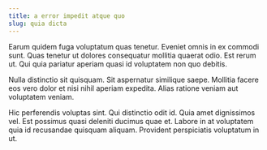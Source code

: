 ```yaml
---
title: a error impedit atque quo
slug: quia dicta
---
```


Earum quidem fuga voluptatum quas tenetur. Eveniet omnis in ex commodi sunt. Quas tenetur ut dolores consequatur mollitia quaerat odio. Est rerum ut. Qui quia pariatur aperiam quasi id voluptatem non quo debitis.

Nulla distinctio sit quisquam. Sit aspernatur similique saepe. Mollitia facere eos vero dolor et nisi nihil aperiam expedita. Alias ratione veniam aut voluptatem veniam.

Hic perferendis voluptas sint. Qui distinctio odit id. Quia amet dignissimos vel. Est possimus quasi deleniti ducimus quae et. Labore in at voluptatem quia id recusandae quisquam aliquam. Provident perspiciatis voluptatum in ut.
